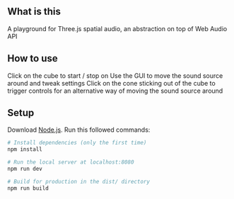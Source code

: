 ## What is this
A playground for Three.js spatial audio, an abstraction on top of Web Audio API

## How to use
Click on the cube to start / stop on 
Use the GUI to move the sound source around and tweak settings
Click on the cone sticking out of the cube to trigger controls for an alternative way of moving the sound source around

## Setup

Download [Node.js](https://nodejs.org/en/download/).
Run this followed commands:

```bash
# Install dependencies (only the first time)
npm install

# Run the local server at localhost:8080
npm run dev

# Build for production in the dist/ directory
npm run build
```
